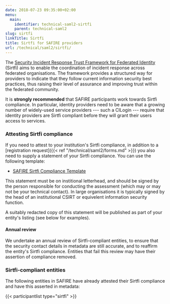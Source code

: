 ```yaml
---
date: 2018-07-23 09:35:00+02:00
menu:
  main:
    identifier: technical-saml2-sirtfi
    parent: technical-saml2
slug: sirtfi
linkTitle: Sirtfi
title: Sirtfi for SAFIRE providers
url: /technical/saml2/sirtfi/
---
```


The [Security Incident Response Trust Framework for Federated Identity](https://refeds.org/sirtfi) (Sirtfi) aims to enable the coordination of incident response across federated organisations. The framework provides a structured way for providers to indicate that they follow current information security best practices, thus raising their level of assurance and improving trust within the federated community.

It is **strongly recommended** that SAFIRE participants work towards Sirtfi compliance. In particular, identity providers need to be aware that a growing number of widely-used service providers --- such a CILogin --- require that identity providers are Sirtfi compliant before they will grant their users access to services.

### Attesting Sirtfi compliance

If you need to attest to your institution's Sirtfi compliance, in addition to a [registration request]({{< ref "/technical/saml2/forms.md" >}}) you also need to supply a statement of your Sirtfi compliance. You can use the following template:

  * [SAFIRE Sirtfi Compliance Template](./SAFIRE-Sirtfi-Compliance-Template.docx)

This statement must be on institional letterhead, and should be signed by the person responsible for conducting the assessment (which may or may not be your technical contact). In large organisations it is typically signed by the head of an institutional CSIRT or equivelent information security function.

A suitably redacted copy of this statement will be published as part of your entity's listing (see below for examples).

#### Annual review

We undertake an annual review of Sirtfi-compliant entities, to ensure that the security contact details in metadata are still accurate, and to reaffirm the entity's Sirtfi compliance. Entities that fail this review may have their assertion of compliance removed.

### Sirtfi-compliant entities

The following entities in SAFIRE have already attested their Sirtfi compliance and have this asserted in metadata:

{{< participantlist type="sirtfi" >}}

